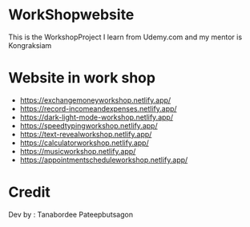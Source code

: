 # WorkShopwebsite
This is the WorkshopProject I learn from Udemy.com and my mentor is Kongraksiam

# Website in work shop
- https://exchangemoneyworkshop.netlify.app/
- https://record-incomeandexpenses.netlify.app/
- https://dark-light-mode-workshop.netlify.app/
- https://speedtypingworkshop.netlify.app/
- https://text-revealworkshop.netlify.app/
- https://calculatorworkshop.netlify.app/
- https://musicworkshop.netlify.app/
- https://appointmentscheduleworkshop.netlify.app/

# Credit
Dev by : Tanabordee Pateepbutsagon
